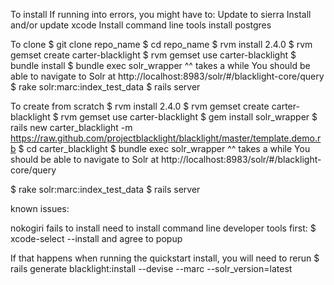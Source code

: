 To install
If running into errors, you might have to:
Update to sierra
Install and/or update xcode
Install command line tools
install postgres

To clone
$ git clone repo_name
$ cd repo_name
$ rvm install 2.4.0
$ rvm gemset create carter-blacklight
$ rvm gemset use carter-blacklight
$ bundle install
$ bundle exec solr_wrapper
^^ takes a while
You should be able to navigate to Solr at http://localhost:8983/solr/#/blacklight-core/query
$ rake solr:marc:index_test_data
$ rails server

To create from scratch
$ rvm install 2.4.0
$ rvm gemset create carter-blacklight
$ rvm gemset use carter-blacklight
$ gem install solr_wrapper 
$ rails new carter_blacklight -m https://raw.github.com/projectblacklight/blacklight/master/template.demo.rb
$ cd carter_blacklight
$ bundle exec solr_wrapper
^^ takes a while
You should be able to navigate to Solr at http://localhost:8983/solr/#/blacklight-core/query

$ rake solr:marc:index_test_data
$ rails server

known issues: 

nokogiri fails to install
need to install command line developer tools first:
$ xcode-select --install
and agree to popup

If that happens when running the quickstart install, you will need to rerun
$ rails generate blacklight:install --devise --marc --solr_version=latest
